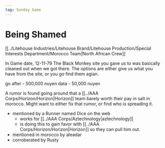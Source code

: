 ```yaml
---
tag: Sunday Game
---
```

# Being Shamed
[[../Litehouse Industries/Litehouse Brand/Litehouse Production/Special Interests Department/Morocco Team|North African Crew]]

In Game date, 12-11-79
The Black Monkey site you gave us to was basically cleaned out when we got there. The options are either give us what you have from the site, or you go find them agian.

go after - 500,000 nuyen
data - 50,000 nuyen

A rumor is found going around that a [[../AAA Corps/Horizon/Horizon|Horizon]] team barely worth their pay in salt in morocco. Might want to either fix that rumor, or find who is spreading it.
- mentioned by a Runner named Dice on the web
	- works for [[../AAA Corps/Aztechnology|aztechnology]]
	- is doing this to gain favor with [[../AAA Corps/Horizon/Horizon|Horizon]] so they can pull him out.
- mentioned in morocco by aleadar
- corroberated by Rusty